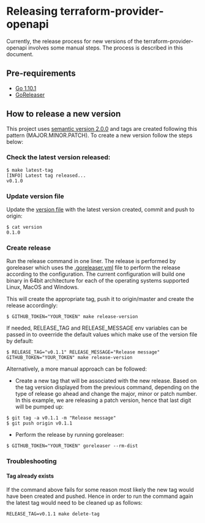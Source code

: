 # Releasing terraform-provider-openapi

Currently, the release process for new versions of the terraform-provider-openapi involves some manual steps. The process
is described in this document.

## Pre-requirements

- [Go 1.10.1](https://golang.org/)
- [GoReleaser](https://goreleaser.com/)

## How to release a new version

This project uses [semantic version 2.0.0](https://semver.org/) and tags are created following this pattern (MAJOR.MINOR.PATCH). To
create a new version follow the steps below:

### Check the latest version released:

````
$ make latest-tag
[INFO] Latest tag released...
v0.1.0
````

### Update version file

Update the [version file](https://github.com/dikhan/terraform-provider-openapi/blob/master/version) with the 
latest version created, commit and push to origin:

````
$ cat version 
0.1.0
````

### Create release

Run the release command in one liner. The release is performed by goreleaser which uses the [.goreleaser.yml](../.goreleaser.yml) file 
to perform the release according to the configuration. The current configuration will build one binary in 64bit architecture 
for each of the operating systems supported Linux, MacOS and Windows.

This will create the appropriate tag, push it to origin/master and create the release accordingly:

````
$ GITHUB_TOKEN="YOUR_TOKEN" make release-version
````

If needed, RELEASE_TAG and RELEASE_MESSAGE env variables can be passed in to oveerride the default values which
make use of the version file by default:

````
$ RELEASE_TAG="v0.1.1" RELEASE_MESSAGE="Release message" GITHUB_TOKEN="YOUR_TOKEN" make release-version
````

Alternatively, a more manual approach can be followed:

- Create a new tag that will be associated with the new release. Based on the tag version displayed from the previous
command, depending on the type of release go ahead and change the major, minor or patch number. In this example, we are
releasing a patch version, hence that last digit will be pumped up:

````
$ git tag -a v0.1.1 -m "Release message"
$ git push origin v0.1.1
````

- Perform the release by running goreleaser:

````
$ GITHUB_TOKEN="YOUR_TOKEN" goreleaser --rm-dist
````

### Troubleshooting

#### Tag already exists

If the command above fails for some reason most likely the new tag would have been created and pushed. Hence in order to run
the command again the latest tag would need to be cleaned up as follows:

````
RELEASE_TAG=v0.1.1 make delete-tag
````
